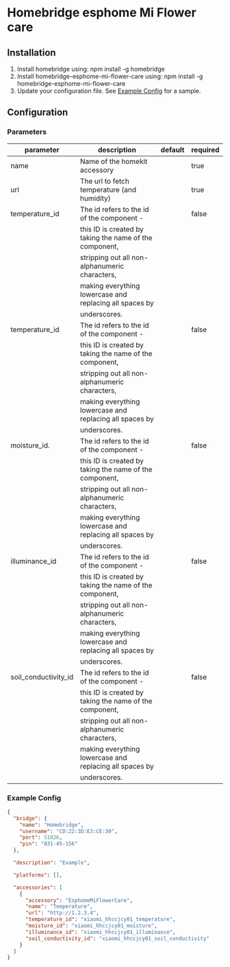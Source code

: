 # Homebridge esphome Mi Flower care

## Installation

1. Install homebridge using: npm install -g homebridge
2. Install homebridge-esphome-mi-flower-care using: npm install -g homebridge-esphome-mi-flower-care
3. Update your configuration file. See [Example Config](#example-config) for a sample.

## Configuration

### Parameters
| parameter             | description                                                | default                 | required |
|-----------------------|------------------------------------------------------------|-------------------------|----------|
| name                  | Name of the homekit accessory                              |                         | true     |
| url                   | The url to fetch temperature (and humidity)                |                         | true     |
| temperature_id        | The id refers to the id of the component -                 |                         | false    |
|                       | this ID is created by taking the name of the component,    |                         |          |
|                       | stripping out all non-alphanumeric characters,             |                         |          |
|                       | making everything lowercase and replacing all spaces by    |                         |          |
|                       | underscores.                                               |                         |          |
| temperature_id        | The id refers to the id of the component -                 |                         | false    |
|                       | this ID is created by taking the name of the component,    |                         |          |
|                       | stripping out all non-alphanumeric characters,             |                         |          |
|                       | making everything lowercase and replacing all spaces by    |                         |          |
|                       | underscores.                                               |                         |          |
| moisture_id.          | The id refers to the id of the component -                 |                         | false    |
|                       | this ID is created by taking the name of the component,    |                         |          |
|                       | stripping out all non-alphanumeric characters,             |                         |          |
|                       | making everything lowercase and replacing all spaces by    |                         |          |
|                       | underscores.                                               |                         |          |
| illuminance_id        | The id refers to the id of the component -                 |                         | false    |
|                       | this ID is created by taking the name of the component,    |                         |          |
|                       | stripping out all non-alphanumeric characters,             |                         |          |
|                       | making everything lowercase and replacing all spaces by    |                         |          |
|                       | underscores.                                               |                         |          |
| soil_conductivity_id  | The id refers to the id of the component -                 |                         | false    |
|                       | this ID is created by taking the name of the component,    |                         |          |
|                       | stripping out all non-alphanumeric characters,             |                         |          |
|                       | making everything lowercase and replacing all spaces by    |                         |          |
|                       | underscores.                                               |                         |          |




### Example Config

```json
{
  "bridge": {
    "name": "Homebridge",
    "username": "CD:22:3D:E3:CE:30",
    "port": 51826,
    "pin": "031-45-156"
  },

  "description": "Example",

  "platforms": [],

  "accessories": [
    {
      "accessory": "EsphomeMiFlowerCare",
      "name": "Temperature",
      "url": "http://1.2.3.4",
      "temperature_id": "xiaomi_hhccjcy01_temperature",
      "moisture_id": "xiaomi_hhccjcy01_moisture",
      "illuminance_id": "xiaomi_hhccjcy01_illuminance",
      "soil_conductivity_id": "xiaomi_hhccjcy01_soil_conductivity"
    }
  ]
}
```
